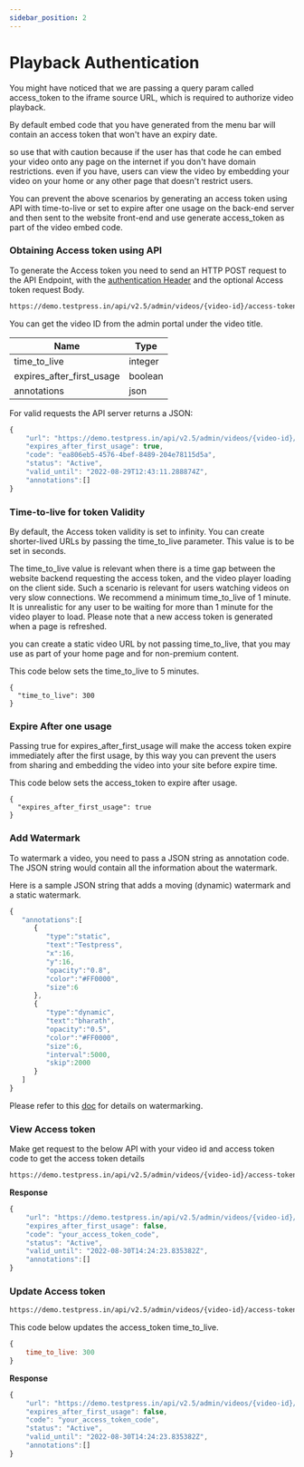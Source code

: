 ```yaml
---
sidebar_position: 2
---
```


# Playback Authentication

You might have noticed that we are passing a query param called access_token to the iframe source URL, which is required to authorize video playback. 


By default embed code that you have generated from the menu bar will contain an access token that won't have an expiry date. 


so use that with caution because if the user has that code he can embed your video onto any page on the internet if you don't have domain restrictions. even if you have, users can view the video by embedding your video on your home or any other page that doesn't restrict users.


You can prevent the above scenarios by generating an access token using API with time-to-live or set to expire after one usage on the back-end server and then sent to the website front-end and use generate access_token as part of the video embed code.


### Obtaining Access token using API

To generate the Access token you need to send an HTTP POST request to the API Endpoint, with the [authentication Header](../intro.md) and the optional Access token request Body.

```bash
https://demo.testpress.in/api/v2.5/admin/videos/{video-id}/access-tokens
```


You can get the video ID from the admin portal under the video title.

| Name                            | Type         
| -----------                     | -----------  |
| time_to_live                    | integer      | 
| expires_after_first_usage       | boolean      | 
| annotations                     | json         | 

For valid requests the API server returns a JSON:

```js
{
    "url": "https://demo.testpress.in/api/v2.5/admin/videos/{video-id}/access-tokens/ea806eb5-4576-4bef-8489-204e78115d5a/",
    "expires_after_first_usage": true,
    "code": "ea806eb5-4576-4bef-8489-204e78115d5a",
    "status": "Active",
    "valid_until": "2022-08-29T12:43:11.288874Z",
    "annotations":[]
}
```


### Time-to-live for token Validity


By default, the Access token validity is set to infinity. You can create shorter-lived URLs by passing the time_to_live parameter. This value is to be set in seconds.


The time_to_live value is relevant when there is a time gap between the website backend requesting the access token, and the video player loading on the client side. Such a scenario is relevant for users watching videos on very slow connections. We recommend a minimum time_to_live of 1 minute. It is unrealistic for any user to be waiting for more than 1 minute for the video player to load. Please note that a new access token is generated when a page is refreshed.


you can create a static video URL by not passing time_to_live, that you may use as part of your home page and for non-premium content.

This code below sets the time_to_live to 5 minutes.

```
{
  "time_to_live": 300
}
```


### Expire After one usage


Passing true for expires_after_first_usage will make the access token expire immediately after the first usage, by this way you can prevent the users from sharing and embedding the video into your site before expire time. 


This code below sets the access_token to expire after usage.
```
{
  "expires_after_first_usage": true
}
```


### Add Watermark

To watermark a video, you need to pass a JSON string as annotation code. The JSON string would contain all the information about the watermark.

Here is a sample JSON string that adds a moving (dynamic) watermark and a static watermark.

```js
{
   "annotations":[
      {
         "type":"static",
         "text":"Testpress",
         "x":16,
         "y":16,
         "opacity":"0.8",
         "color":"#FF0000",
         "size":6
      },
      {
         "type":"dynamic",
         "text":"bharath",
         "opacity":"0.5",
         "color":"#FF0000",
         "size":6,
         "interval":5000,
         "skip":2000
      }
   ]
}
```

Please refer to this [doc](./watermarking.md) for details on watermarking.

### View Access token

Make get request to the below API with your video id and access token code to get the access token details

```bash
https://demo.testpress.in/api/v2.5/admin/videos/{video-id}/access-tokens/{access_token_code}/
```


**Response**
```js
{
    "url": "https://demo.testpress.in/api/v2.5/admin/videos/{video-id}/access-tokens/your_access_token_code/",
    "expires_after_first_usage": false,
    "code": "your_access_token_code",
    "status": "Active",
    "valid_until": "2022-08-30T14:24:23.835382Z",
    "annotations":[]
}
```


### Update Access token 

```bash
https://demo.testpress.in/api/v2.5/admin/videos/{video-id}/access-tokens/{access_token_code}/
```

This code below updates the access_token time_to_live.

```js
{
    time_to_live: 300
}
```

**Response**
```js
{
    "url": "https://demo.testpress.in/api/v2.5/admin/videos/{video-id}/access-tokens/your_access_token_code/",
    "expires_after_first_usage": false,
    "code": "your_access_token_code",
    "status": "Active",
    "valid_until": "2022-08-30T14:24:23.835382Z",
    "annotations":[]
}
```

